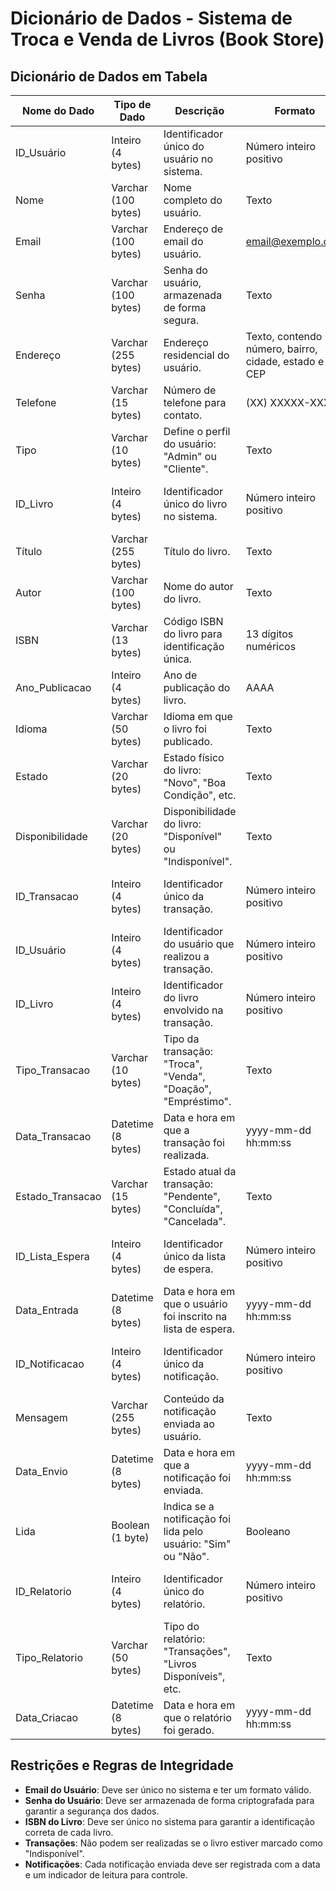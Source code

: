 # Dicionário de Dados - Sistema de Troca e Venda de Livros (Book Store)

## Dicionário de Dados em Tabela
| Nome do Dado       | Tipo de Dado       | Descrição                                     | Formato                      | Restrições                          |
|--------------------|--------------------|-----------------------------------------------|------------------------------|-------------------------------------|
| ID_Usuário         | Inteiro (4 bytes)  | Identificador único do usuário no sistema.    | Número inteiro positivo      | PK, NOT NULL, AUTO INCREMENT       |
| Nome               | Varchar (100 bytes)| Nome completo do usuário.                     | Texto                        | NOT NULL                            |
| Email              | Varchar (100 bytes)| Endereço de email do usuário.                 | email@exemplo.com            | NOT NULL, UNIQUE                    |
| Senha              | Varchar (100 bytes)| Senha do usuário, armazenada de forma segura. | Texto                        | NOT NULL                            |
| Endereço           | Varchar (255 bytes)| Endereço residencial do usuário.              | Texto, contendo rua, número, bairro, cidade, estado e CEP | NOT NULL                            |
| Telefone           | Varchar (15 bytes) | Número de telefone para contato.              | (XX) XXXXX-XXXX              | NOT NULL                            |
| Tipo               | Varchar (10 bytes) | Define o perfil do usuário: "Admin" ou "Cliente". | Texto                    | NOT NULL                            |
| ID_Livro           | Inteiro (4 bytes)  | Identificador único do livro no sistema.      | Número inteiro positivo      | PK, NOT NULL, AUTO INCREMENT       |
| Título             | Varchar (255 bytes)| Título do livro.                              | Texto                        | NOT NULL                            |
| Autor              | Varchar (100 bytes)| Nome do autor do livro.                       | Texto                        | NOT NULL                            |
| ISBN               | Varchar (13 bytes) | Código ISBN do livro para identificação única.| 13 dígitos numéricos         | NOT NULL, UNIQUE                    |
| Ano_Publicacao     | Inteiro (4 bytes)  | Ano de publicação do livro.                   | AAAA                         | NOT NULL                            |
| Idioma             | Varchar (50 bytes) | Idioma em que o livro foi publicado.          | Texto                        | NOT NULL                            |
| Estado             | Varchar (20 bytes) | Estado físico do livro: "Novo", "Boa Condição", etc. | Texto                    | NOT NULL                            |
| Disponibilidade    | Varchar (20 bytes) | Disponibilidade do livro: "Disponível" ou "Indisponível". | Texto                   | NOT NULL                            |
| ID_Transacao       | Inteiro (4 bytes)  | Identificador único da transação.             | Número inteiro positivo      | PK, NOT NULL, AUTO INCREMENT       |
| ID_Usuário         | Inteiro (4 bytes)  | Identificador do usuário que realizou a transação. | Número inteiro positivo  | FK, NOT NULL                       |
| ID_Livro           | Inteiro (4 bytes)  | Identificador do livro envolvido na transação.| Número inteiro positivo      | FK, NOT NULL                       |
| Tipo_Transacao     | Varchar (10 bytes) | Tipo da transação: "Troca", "Venda", "Doação", "Empréstimo". | Texto               | NOT NULL                            |
| Data_Transacao     | Datetime (8 bytes) | Data e hora em que a transação foi realizada. | yyyy-mm-dd hh:mm:ss          | NOT NULL                            |
| Estado_Transacao   | Varchar (15 bytes) | Estado atual da transação: "Pendente", "Concluída", "Cancelada". | Texto             | NOT NULL                            |
| ID_Lista_Espera    | Inteiro (4 bytes)  | Identificador único da lista de espera.       | Número inteiro positivo      | PK, NOT NULL, AUTO INCREMENT       |
| Data_Entrada       | Datetime (8 bytes) | Data e hora em que o usuário foi inscrito na lista de espera. | yyyy-mm-dd hh:mm:ss     | NOT NULL                            |
| ID_Notificacao     | Inteiro (4 bytes)  | Identificador único da notificação.           | Número inteiro positivo      | PK, NOT NULL, AUTO INCREMENT       |
| Mensagem           | Varchar (255 bytes)| Conteúdo da notificação enviada ao usuário.   | Texto                        | NOT NULL                            |
| Data_Envio         | Datetime (8 bytes) | Data e hora em que a notificação foi enviada. | yyyy-mm-dd hh:mm:ss          | NOT NULL                            |
| Lida               | Boolean (1 byte)   | Indica se a notificação foi lida pelo usuário: "Sim" ou "Não". | Booleano                | NOT NULL                            |
| ID_Relatorio       | Inteiro (4 bytes)  | Identificador único do relatório.             | Número inteiro positivo      | PK, NOT NULL, AUTO INCREMENT       |
| Tipo_Relatorio     | Varchar (50 bytes) | Tipo do relatório: "Transações", "Livros Disponíveis", etc. | Texto               | NOT NULL                            |
| Data_Criacao       | Datetime (8 bytes) | Data e hora em que o relatório foi gerado.    | yyyy-mm-dd hh:mm:ss          | NOT NULL                            |

## Restrições e Regras de Integridade

- **Email do Usuário**: Deve ser único no sistema e ter um formato válido.
- **Senha do Usuário**: Deve ser armazenada de forma criptografada para garantir a segurança dos dados.
- **ISBN do Livro**: Deve ser único no sistema para garantir a identificação correta de cada livro.
- **Transações**: Não podem ser realizadas se o livro estiver marcado como "Indisponível".
- **Notificações**: Cada notificação enviada deve ser registrada com a data e um indicador de leitura para controle.
